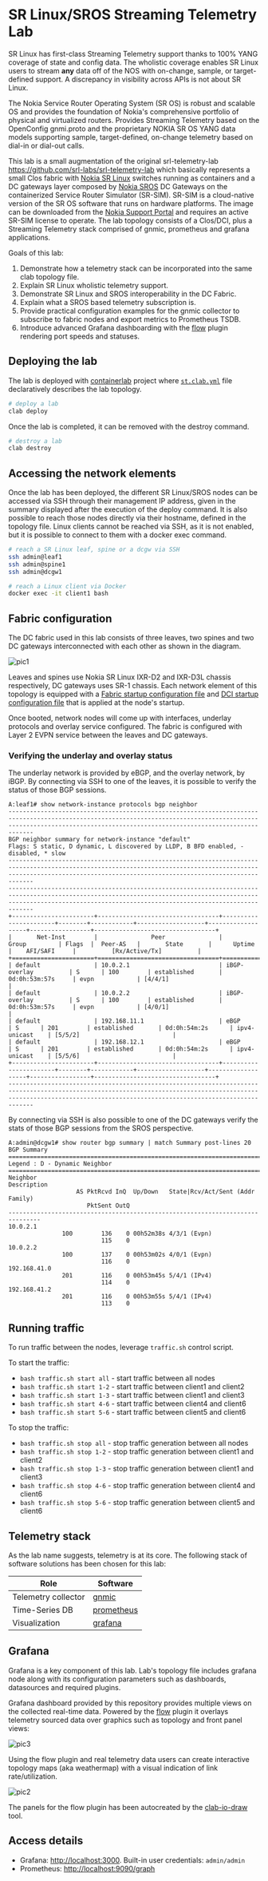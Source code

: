 # SR Linux/SROS Streaming Telemetry Lab

SR Linux has first-class Streaming Telemetry support thanks to 100% YANG coverage of state and config data. The wholistic coverage enables SR Linux users to stream **any** data off of the NOS with on-change, sample, or target-defined support. A discrepancy in visibility across APIs is not about SR Linux.

The Nokia Service Router Operating System (SR OS) is robust and scalable OS and provides the foundation of Nokia's comprehensive portfolio of physical and virtualized routers. Provides Streaming Telemetry based on the OpenConfig gnmi.proto and the proprietary NOKIA SR OS YANG data models supporting sample, target-defined, on-change telemetry based on dial-in or dial-out calls.

This lab is a small augmentation of the original srl-telemetry-lab <https://github.com/srl-labs/srl-telemetry-lab> which basically represents a small Clos fabric with [Nokia SR Linux](https://learn.srlinux.dev/) switches running as containers and a DC gateways layer composed by [Nokia SROS](https://www.nokia.com/networks/technologies/service-router-operating-system/) DC Gateways on the containerized Service Router Simulator (SR-SIM).  SR-SIM is a cloud-native version of the SR OS software that runs on hardware platforms. The image can be downloaded from the [Nokia Support Portal](https://customer.nokia.com/support/s/) and requires an active SR-SIM license to operate. The lab topology consists of a Clos/DCI, plus a Streaming Telemetry stack comprised of gnmic, prometheus and grafana applications.

Goals of this lab:

1. Demonstrate how a telemetry stack can be incorporated into the same clab topology file.
2. Explain SR Linux wholistic telemetry support.
3. Demonstrate SR Linux and SROS interoperability in the DC Fabric.
4. Explain what a SROS based telemetry subscription is.
5. Provide practical configuration examples for the gnmic collector to subscribe to fabric nodes and export metrics to Prometheus TSDB.
6. Introduce advanced Grafana dashboarding with the [flow](https://grafana.com/grafana/plugins/andrewbmchugh-flow-panel/) plugin rendering port speeds and statuses.

## Deploying the lab

The lab is deployed with [containerlab](https://containerlab.dev) project where [`st.clab.yml`](st.clab.yml) file declaratively describes the lab topology.

```bash
# deploy a lab
clab deploy
```

Once the lab is completed, it can be removed with the destroy command.

```bash
# destroy a lab
clab destroy
```

## Accessing the network elements

Once the lab has been deployed, the different SR Linux/SROS nodes can be accessed via SSH through their management IP address, given in the summary displayed after the execution of the deploy command. It is also possible to reach those nodes directly via their hostname, defined in the topology file. Linux clients cannot be reached via SSH, as it is not enabled, but it is possible to connect to them with a docker exec command.

```bash
# reach a SR Linux leaf, spine or a dcgw via SSH
ssh admin@leaf1
ssh admin@spine1
ssh admin@dcgw1

# reach a Linux client via Docker
docker exec -it client1 bash
```

## Fabric configuration

The DC fabric used in this lab consists of three leaves, two spines and two DC gateways interconnected with each other as shown in the diagram.

![pic1](https://user-images.githubusercontent.com/86619221/205601635-609eb772-833b-4ac9-b2ab-dc3ed661c4a1.JPG)

Leaves and spines use Nokia SR Linux IXR-D2 and IXR-D3L chassis respectively, DC gateways uses SR-1 chassis. Each network element of this topology is equipped with a [Fabric startup configuration file](configs/fabric) and [DCI startup configuration file](configs/dci) that is applied at the node's startup.

Once booted, network nodes will come up with interfaces, underlay protocols and overlay service configured. The fabric is configured with Layer 2 EVPN service between the leaves and DC gateways.

### Verifying the underlay and overlay status

The underlay network is provided by eBGP, and the overlay network, by iBGP. By connecting via SSH to one of the leaves, it is possible to verify the status of those BGP sessions.

```
A:leaf1# show network-instance protocols bgp neighbor  
-------------------------------------------------------------------------------------------------------------------------------------------------------------------------------------------------------------------------
BGP neighbor summary for network-instance "default"
Flags: S static, D dynamic, L discovered by LLDP, B BFD enabled, - disabled, * slow
-------------------------------------------------------------------------------------------------------------------------------------------------------------------------------------------------------------------------
-------------------------------------------------------------------------------------------------------------------------------------------------------------------------------------------------------------------------
+-----------------------+----------------------------------+-----------------------+--------+------------+-------------------+-------------------+-----------------+----------------------------------+
|       Net-Inst        |               Peer               |         Group         | Flags  |  Peer-AS   |       State       |      Uptime       |    AFI/SAFI     |          [Rx/Active/Tx]          |
+=======================+==================================+=======================+========+============+===================+===================+=================+==================================+
| default               | 10.0.2.1                         | iBGP-overlay          | S      | 100        | established       | 0d:0h:53m:57s     | evpn            | [4/4/1]                          |
| default               | 10.0.2.2                         | iBGP-overlay          | S      | 100        | established       | 0d:0h:53m:57s     | evpn            | [4/0/1]                          |
| default               | 192.168.11.1                     | eBGP                  | S      | 201        | established       | 0d:0h:54m:2s      | ipv4-unicast    | [5/5/2]                          |
| default               | 192.168.12.1                     | eBGP                  | S      | 201        | established       | 0d:0h:54m:2s      | ipv4-unicast    | [5/5/6]                          |
+-----------------------+----------------------------------+-----------------------+--------+------------+-------------------+-------------------+-----------------+----------------------------------+
-------------------------------------------------------------------------------------------------------------------------------------------------------------------------------------------------------------------------
```

By connecting via SSH is also possible to one of the DC gateways verify the stats of those BGP sessions from the SROS perspective.

```
A:admin@dcgw1# show router bgp summary | match Summary post-lines 20
BGP Summary
===============================================================================
Legend : D - Dynamic Neighbor
===============================================================================
Neighbor
Description
                   AS PktRcvd InQ  Up/Down   State|Rcv/Act/Sent (Addr Family)
                      PktSent OutQ
-------------------------------------------------------------------------------
10.0.2.1
               100        136    0 00h52m38s 4/3/1 (Evpn)
                          115    0           
10.0.2.2
               100        137    0 00h53m02s 4/0/1 (Evpn)
                          116    0           
192.168.41.0
               201        116    0 00h53m45s 5/4/1 (IPv4)
                          114    0           
192.168.41.2
               201        116    0 00h53m55s 5/4/1 (IPv4)
                          113    0           
```

## Running traffic

To run traffic between the nodes, leverage `traffic.sh` control script.

To start the traffic:

* `bash traffic.sh start all` - start traffic between all nodes
* `bash traffic.sh start 1-2` - start traffic between client1 and client2
* `bash traffic.sh start 1-3` - start traffic between client1 and client3
* `bash traffic.sh start 4-6` - start traffic between client4 and client6
* `bash traffic.sh start 5-6` - start traffic between client5 and client6

To stop the traffic:

* `bash traffic.sh stop all` - stop traffic generation between all nodes
* `bash traffic.sh stop 1-2` - stop traffic generation between client1 and client2
* `bash traffic.sh stop 1-3` - stop traffic generation between client1 and client3
* `bash traffic.sh stop 4-6` - stop traffic generation between client4 and client6
* `bash traffic.sh stop 5-6` - stop traffic generation between client5 and client6

## Telemetry stack

As the lab name suggests, telemetry is at its core. The following stack of software solutions has been chosen for this lab:

| Role                | Software                              |
| ------------------- | ------------------------------------- |
| Telemetry collector | [gnmic](https://gnmic.openconfig.net) |
| Time-Series DB      | [prometheus](https://prometheus.io)   |
| Visualization       | [grafana](https://grafana.com)        |

## Grafana

Grafana is a key component of this lab. Lab's topology file includes grafana node along with its configuration parameters such as dashboards, datasources and required plugins.

Grafana dashboard provided by this repository provides multiple views on the collected real-time data. Powered by the [flow](https://grafana.com/grafana/plugins/andrewbmchugh-flow-panel/) plugin it overlays telemetry sourced data over graphics such as topology and front panel views:

![pic3](https://user-images.githubusercontent.com/86619221/205601697-bd5b68f0-e2c6-49d3-a1f3-1cb5b67b34d9.JPG)

Using the flow plugin and real telemetry data users can create interactive topology maps (aka weathermap) with a visual indication of link rate/utilization.

![pic2](https://user-images.githubusercontent.com/86619221/205601728-f3b254d1-2b03-4e75-b0e4-eb89cf54789a.JPG)

The panels for the flow plugin has been autocreated by the [clab-io-draw](https://github.com/srl-labs/clab-io-draw) tool.

## Access details

* Grafana: <http://localhost:3000>. Built-in user credentials: `admin/admin`
* Prometheus: <http://localhost:9090/graph>
